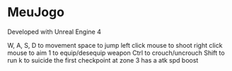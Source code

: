 # MeuJogo

Developed with Unreal Engine 4


W, A, S, D to movement
space to jump
left click mouse to shoot
right click mouse to aim
1 to equip/desequip weapon
Ctrl to crouch/uncrouch
Shift to run
k to suicide
the first checkpoint at zone 3 has a atk spd boost
